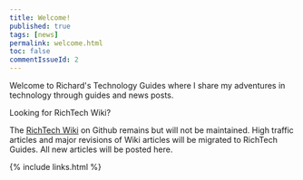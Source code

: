```yaml
---
title: Welcome!
published: true
tags: [news]
permalink: welcome.html
toc: false
commentIssueId: 2
---
```


Welcome to Richard's Technology Guides where I share my adventures in technology through guides and news posts.

Looking for RichTech Wiki?

The [RichTech Wiki](https://github.com/rharmonson/richtech/wiki) on Github remains but will not be maintained. High traffic articles and major revisions of Wiki articles will be migrated to RichTech Guides. All new articles will be posted here.

{% include links.html %}

